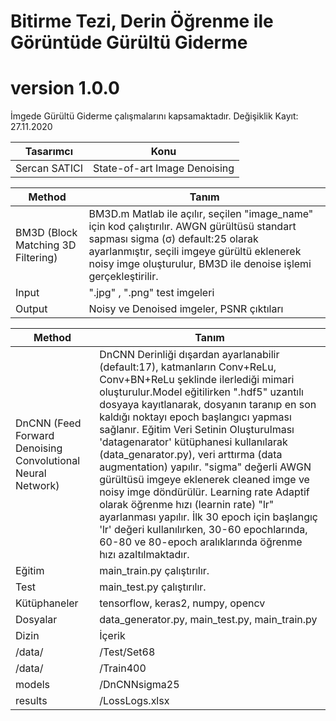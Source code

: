 # Bitirme Tezi, Derin Öğrenme ile Görüntüde Gürültü Giderme

# version 1.0.0
İmgede Gürültü Giderme çalışmalarını kapsamaktadır. Değişiklik Kayıt: 27.11.2020

Tasarımcı | Konu  |
---| --- |
Sercan SATICI | State-of-art Image Denoising|


Method | Tanım  |
---| --- |
BM3D (Block Matching 3D Filtering)| BM3D.m Matlab ile açılır, seçilen "image_name" için kod çalıştırılır. AWGN gürültüsü standart sapması sigma (σ) default:25 olarak ayarlanmıştır, seçili imgeye gürültü eklenerek noisy imge oluşturulur, BM3D ile denoise işlemi gerçekleştirilir.|
Input | ".jpg" , ".png" test imgeleri|
Output | Noisy ve Denoised imgeler, PSNR çıktıları|

Method | Tanım  |
---| --- |
DnCNN (Feed Forward Denoising Convolutional Neural Network)| DnCNN Derinliği dışardan ayarlanabilir (default:17), katmanların Conv+ReLu, Conv+BN+ReLu şeklinde ilerlediği mimari oluşturulur.Model eğitilirken ".hdf5" uzantılı dosyaya kayıtlanarak, dosyanın taranıp en son kaldığı noktayı epoch başlangıcı yapması sağlanır. Eğitim Veri Setinin Oluşturulması 'datagenarator' kütüphanesi kullanılarak (data_genarator.py), veri arttırma (data augmentation) yapılır. "sigma" değerli AWGN gürültüsü imgeye eklenerek cleaned imge ve noisy imge döndürülür. Learning rate Adaptif olarak öğrenme hızı (learnin rate) "lr" ayarlanması yapılır. İlk 30 epoch için başlangıç 'lr' değeri kullanılırken, 30-60 epochlarında, 60-80 ve 80-epoch aralıklarında öğrenme hızı azaltılmaktadır.|
Eğitim| main_train.py çalıştırılır.|
Test| main_test.py çalıştırılır.|
Kütüphaneler| tensorflow, keras2, numpy, opencv|
Dosyalar| data_generator.py, main_test.py, main_train.py|
Dizin  | İçerik|
/data/ |/Test/Set68|
/data/ |/Train400|
models |/DnCNNsigma25|
results|/LossLogs.xlsx|
